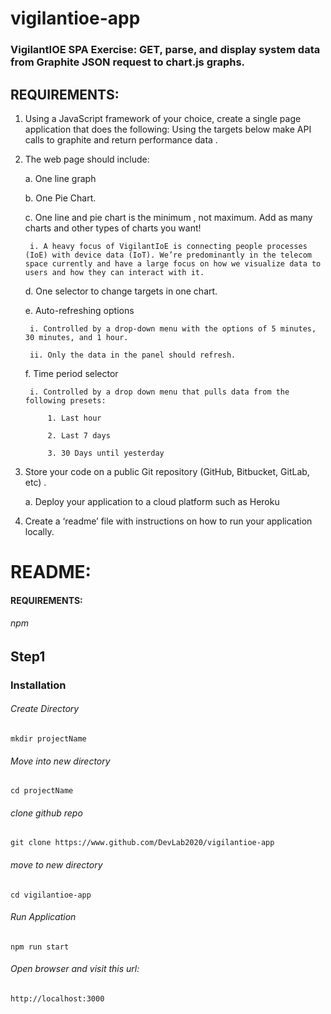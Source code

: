 # vigilantioe-app

### VigilantIOE SPA Exercise: GET, parse, and display system data from Graphite JSON request to chart.js graphs.

## REQUIREMENTS:

1. Using a JavaScript framework of your choice, create a single page application that does the following: Using the targets below make API calls to graphite and return performance data . 


2. The web page should include: 

	a. One line graph 

	b. One Pie Chart. 

	c. One line and pie chart is the minimum , not maximum. Add as many charts and other types of charts you want! 

		i. A heavy focus of VigilantIoE is connecting people processes (IoE) with device data (IoT). We’re predominantly in the telecom space currently and have a large focus on how we visualize data to users and how they can interact with it. 

	d. One selector to change targets in one chart. 

	e. Auto-refreshing options 

		i. Controlled by a drop-down menu with the options of 5 minutes, 30 minutes, and 1 hour. 

		ii. Only the data in the panel should refresh. 

	f. Time period selector 

		i. Controlled by a drop down menu that pulls data from the following presets: 

			1. Last hour 

			2. Last 7 days 

			3. 30 Days until yesterday 

3. Store your code on a public Git repository (GitHub, Bitbucket, GitLab, etc) . 

	a. Deploy your application to a cloud platform such as Heroku 

4. Create a ‘readme’ file with instructions on how to run your application locally.


# README:
#### REQUIREMENTS:
###### npm

## Step1

### Installation

###### Create Directory

``` mkdir projectName ```

###### Move into new directory 

``` cd projectName ```

###### clone github repo

	git clone https://www.github.com/DevLab2020/vigilantioe-app

###### move to new directory

	cd vigilantioe-app

###### Run Application

	npm run start	

###### Open browser and visit this url:

	http://localhost:3000
